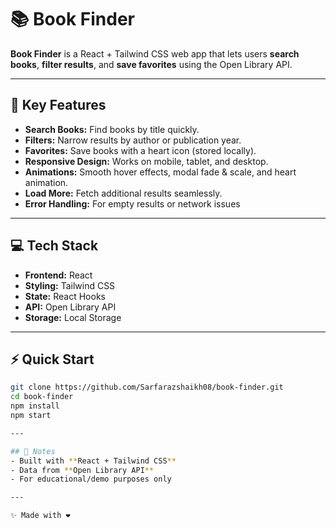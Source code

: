 # 📚 Book Finder

**Book Finder** is a React + Tailwind CSS web app that lets users **search books**, **filter results**, and **save favorites** using the Open Library API.  

---

## 🚀 Key Features

- **Search Books:** Find books by title quickly.  
- **Filters:** Narrow results by author or publication year.  
- **Favorites:** Save books with a heart icon (stored locally).  
- **Responsive Design:** Works on mobile, tablet, and desktop.  
- **Animations:** Smooth hover effects, modal fade & scale, and heart animation.  
- **Load More:** Fetch additional results seamlessly.  
- **Error Handling:** For empty results or network issues

---

## 💻 Tech Stack

- **Frontend:** React  
- **Styling:** Tailwind CSS  
- **State:** React Hooks  
- **API:** Open Library API  
- **Storage:** Local Storage  

---

## ⚡ Quick Start

```bash
git clone https://github.com/Sarfarazshaikh08/book-finder.git
cd book-finder
npm install
npm start

---

## 📖 Notes
- Built with **React + Tailwind CSS**
- Data from **Open Library API**
- For educational/demo purposes only

---

✨ Made with ❤️
